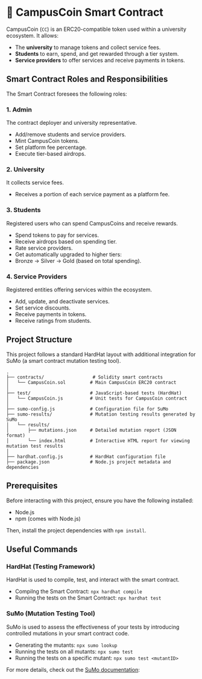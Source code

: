 # 📜 CampusCoin Smart Contract

CampusCoin (`CC`) is an ERC20-compatible token used within a university ecosystem. It allows:

- The **university** to manage tokens and collect service fees.
- **Students** to earn, spend, and get rewarded through a tier system.
- **Service providers** to offer services and receive payments in tokens.

## Smart Contract Roles and Responsibilities

The Smart Contract foresees the following roles:

### 1. **Admin** 
The contract deployer and university representative.
- Add/remove students and service providers.
- Mint CampusCoin tokens.
- Set platform fee percentage.
- Execute tier-based airdrops.

### 2. **University** 
It collects service fees.
- Receives a portion of each service payment as a platform fee.

### 3. **Students** 
Registered users who can spend CampusCoins and receive rewards.
- Spend tokens to pay for services.
- Receive airdrops based on spending tier.
- Rate service providers.
- Get automatically upgraded to higher tiers:
- Bronze → Silver → Gold (based on total spending).

### 4. **Service Providers** 
Registered entities offering services within the ecosystem.
- Add, update, and deactivate services.
- Set service discounts.
- Receive payments in tokens.
- Receive ratings from students.

## Project Structure
This project follows a standard HardHat layout with additional integration for SuMo (a smart contract mutation testing tool).
```
.
├── contracts/                  # Solidity smart contracts
│   └── CampusCoin.sol         # Main CampusCoin ERC20 contract
│
├── test/                      # JavaScript-based tests (HardHat)
│   └── CampusCoin.js          # Unit tests for CampusCoin contract
│
├── sumo-config.js             # Configuration file for SuMo
├── sumo-results/              # Mutation testing results generated by SuMo
│   └── results/
│       ├── mutations.json     # Detailed mutation report (JSON format)
│       └── index.html         # Interactive HTML report for viewing mutation test results
│
├── hardhat.config.js          # HardHat configuration file
├── package.json               # Node.js project metadata and dependencies
```

## Prerequisites
Before interacting with this project, ensure you have the following installed:

* Node.js
* npm (comes with Node.js)

Then, install the project dependencies with `npm install`.

## Useful Commands

### HardHat (Testing Framework)
HardHat is used to compile, test, and interact with the smart contract.

* Compilng the Smart Contract: `npx hardhat compile`
* Running the tests on the Smart Contract: `npx hardhat test`


### SuMo (Mutation Testing Tool)
SuMo is used to assess the effectiveness of your tests by introducing controlled mutations in your smart contract code.
* Generating the mutants: `npx sumo lookup`
* Running the tests on all mutants: `npx sumo test`
* Running the tests on a specific mutant: `npx sumo test <mutantID>`

For more details, check out the [SuMo documentation](https://github.com/MorenaBarboni/SuMo-SOlidity-MUtator): 